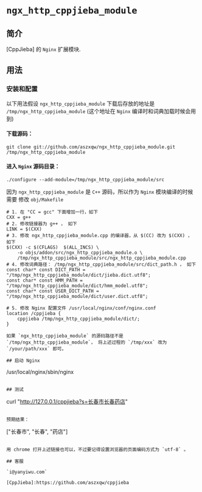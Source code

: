 # `ngx_http_cppjieba_module`

## 简介

[CppJieba] 的 `Nginx` 扩展模块.

## 用法

### 安装和配置

以下用法假设 `ngx_http_cppjieba_module` 下载后存放的地址是 `/tmp/ngx_http_cppjieba_module` (这个地址在 `Nginx` 编译时和词典加载时候会用到)   

#### 下载源码：

```
git clone git://github.com/aszxqw/ngx_http_cppjieba_module.git /tmp/ngx_http_cppjieba_module
```

#### 进入 `Nginx` 源码目录：

```
./configure --add-module=/tmp/ngx_http_cppjieba_module/src
```

因为 `ngx_http_cppjieba_module` 是 `C++` 源码，所以作为 `Nginx` 模块编译的时候需要 修改 `obj/Makefile`

```
# 1. 在 "CC = gcc" 下面增加一行，如下
CXX = g++
# 2. 修改链接器为 g++ ， 如下
LINK = $(CXX)
# 3. 修改 ngx_http_cppjieba_module.cpp 的编译器，从 $(CC) 改为 $(CXX) ， 如下
$(CXX) -c $(CFLAGS)  $(ALL_INCS) \
    -o objs/addon/src/ngx_http_cppjieba_module.o \
    /tmp/ngx_http_cppjieba_module/src/ngx_http_cppjieba_module.cpp
# 4. 修改词典路径： /tmp/ngx_http_cppjieba_module/src/dict_path.h ， 如下
const char* const DICT_PATH = "/tmp/ngx_http_cppjieba_module/dict/jieba.dict.utf8";
const char* const HMM_PATH = "/tmp/ngx_http_cppjieba_module/dict/hmm_model.utf8";
const char* const USER_DICT_PATH = "/tmp/ngx_http_cppjieba_module/dict/user.dict.utf8";
```

```
# 5. 修改 Nginx 配置文件 /usr/local/nginx/conf/nginx.conf
location /cppjieba {
    cppjieba /tmp/ngx_http_cppjieba_module/dict/;
}
```

```
如果 `ngx_http_cppjieba_module` 的源码路径不是 `/tmp/ngx_http_cppjieba_module`， 将上述过程的 `/tmp/xxx` 改为 `/your/path/xxx` 即可。

## 启动 Nginx

```
/usr/local/nginx/sbin/nginx
```

## 测试 

```
curl "http://127.0.0.1/cppjieba?s=长春市长春药店"
```

预期结果：

```
["长春市", "长春", "药店"]
```

用 chrome 打开上述链接也可以，不过要记得设置浏览器的页面编码方式为 `utf-8` 。

## 客服

`i@yanyiwu.com`

[CppJieba]:https://github.com/aszxqw/cppjieba
